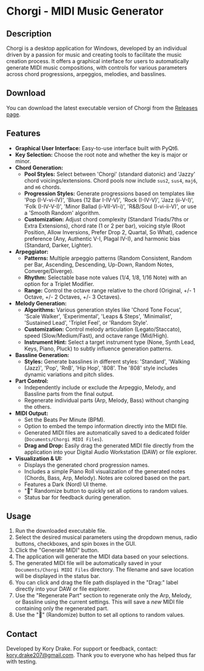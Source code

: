 # Chorgi - MIDI Music Generator

## Description

Chorgi is a desktop application for Windows, developed by an individual driven by a passion for music and creating tools to facilitate the music creation process. It offers a graphical interface for users to automatically generate MIDI music compositions, with controls for various parameters across chord progressions, arpeggios, melodies, and basslines.

## Download

You can download the latest executable version of Chorgi from the [Releases page](https://github.com/Kory111111111111111111/Chorgi/releases).

## Features

* **Graphical User Interface:** Easy-to-use interface built with PyQt6.
* **Key Selection:** Choose the root note and whether the key is major or minor.
* **Chord Generation:**
    * **Pool Styles:** Select between 'Chorgi' (standard diatonic) and 'Jazzy' chord voicings/extensions. Chord pools now include `sus2`, `sus4`, `maj6`, and `m6` chords.
    * **Progression Styles:** Generate progressions based on templates like 'Pop (I-V-vi-IV)', 'Blues (12 Bar I-IV-V)', 'Rock (I-IV-V)', 'Jazz (ii-V-I)', 'Folk (I-IV-V-I)', 'Minor Ballad (i-VII-VI-i)', 'R&B/Soul (I-vi-ii-V)', or use a 'Smooth Random' algorithm.
    * **Customization:** Adjust chord complexity (Standard Triads/7ths or Extra Extensions), chord rate (1 or 2 per bar), voicing style (Root Position, Allow Inversions, Prefer Drop 2, Quartal, So What), cadence preference (Any, Authentic V-I, Plagal IV-I), and harmonic bias (Standard, Darker, Lighter).
* **Arpeggiator:**
    * **Patterns:** Multiple arpeggio patterns (Random Consistent, Random per Bar, Ascending, Descending, Up-Down, Random Notes, Converge/Diverge).
    * **Rhythm:** Selectable base note values (1/4, 1/8, 1/16 Note) with an option for a Triplet Modifier.
    * **Range:** Control the octave range relative to the chord (Original, +/- 1 Octave, +/- 2 Octaves, +/- 3 Octaves).
* **Melody Generation:**
    * **Algorithms:** Various generation styles like 'Chord Tone Focus', 'Scale Walker', 'Experimental', 'Leaps & Steps', 'Minimalist', 'Sustained Lead', 'Triplet Feel', or 'Random Style'.
    * **Customization:** Control melody articulation (Legato/Staccato), speed (Slow/Medium/Fast), and octave range (Mid/High).
    * **Instrument Hint:** Select a target instrument type (None, Synth Lead, Keys, Piano, Pluck) to subtly influence generation patterns.
* **Bassline Generation:**
    * **Styles:** Generate basslines in different styles: 'Standard', 'Walking (Jazz)', 'Pop', 'RnB', 'Hip Hop', '808'. The '808' style includes dynamic variations and pitch slides.
* **Part Control:**
    * Independently include or exclude the Arpeggio, Melody, and Bassline parts from the final output.
    * Regenerate individual parts (Arp, Melody, Bass) without changing the others.
* **MIDI Output:**
    * Set the Beats Per Minute (BPM).
    * Option to embed the tempo information directly into the MIDI file.
    * Generated MIDI files are automatically saved to a dedicated folder (`Documents/Chorgi MIDI Files`).
    * **Drag and Drop:** Easily drag the generated MIDI file directly from the application into your Digital Audio Workstation (DAW) or file explorer.
* **Visualization & UI:**
    * Displays the generated chord progression names.
    * Includes a simple Piano Roll visualization of the generated notes (Chords, Bass, Arp, Melody). Notes are colored based on the part.
    * Features a Dark (Nord) UI theme.
    * "🎲" Randomize button to quickly set all options to random values.
    * Status bar for feedback during generation.

## Usage

1.  Run the downloaded executable file.
2.  Select the desired musical parameters using the dropdown menus, radio buttons, checkboxes, and spin boxes in the GUI.
3.  Click the "Generate MIDI" button.
4.  The application will generate the MIDI data based on your selections.
5.  The generated MIDI file will be automatically saved in your `Documents/Chorgi MIDI Files` directory. The filename and save location will be displayed in the status bar.
6.  You can click and drag the file path displayed in the "Drag:" label directly into your DAW or file explorer.
7.  Use the "Regenerate Part" section to regenerate only the Arp, Melody, or Bassline using the current settings. This will save a *new* MIDI file containing only the regenerated part.
8.  Use the "🎲" (Randomize) button to set all options to random values.

## Contact

Developed by Kory Drake. For support or feedback, contact: kory.drake207@gmail.com. Thank you to everyone who has helped thus far with testing.
